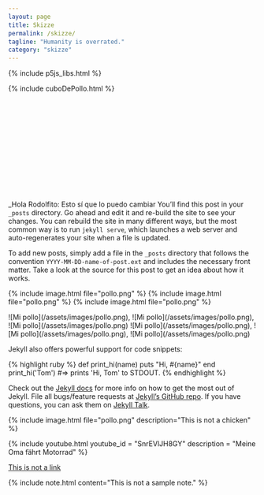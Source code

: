 ```yaml
---
layout: page
title: Skizze
permalink: /skizze/
tagline: "Humanity is overrated."
category: "skizze"
---
```

 
{% include p5js_libs.html 
%}
<script src="{{ site.baseurl }}{% link assets/js/p5_bubbles_sketch_small.js %}"> </script> 
{% include cuboDePollo.html 
%}
<br><br><br><br><br><br><br><br><br><br><br><br>
<br>



_Hola Rodolfito: Esto sí que lo puedo cambiar You’ll find this post in your `_posts` directory. Go ahead and edit it and re-build the site to see your changes. You can rebuild the site in many different ways, but the most common way is to run `jekyll serve`, which launches a web server and auto-regenerates your site when a file is updated.




To add new posts, simply add a file in the `_posts` directory that follows the convention `YYYY-MM-DD-name-of-post.ext` and includes the necessary front matter. Take a look at the source for this post to get an idea about how it works.

<p> 
{% include image.html file="pollo.png" %} {% include image.html file="pollo.png"  %} {% include image.html file="pollo.png"  %} </p>

<p> 
![Mi pollo](/assets/images/pollo.png), ![Mi pollo](/assets/images/pollo.png), ![Mi pollo](/assets/images/pollo.png)
![Mi pollo](/assets/images/pollo.png), ![Mi pollo](/assets/images/pollo.png), ![Mi pollo](/assets/images/pollo.png) </p>


Jekyll also offers powerful support for code snippets:

{% highlight ruby %}
def print_hi(name)
  puts "Hi, #{name}"
end
print_hi('Tom')
#=> prints 'Hi, Tom' to STDOUT.
{% endhighlight %}

Check out the [Jekyll docs][jekyll-docs] for more info on how to get the most out of Jekyll. File all bugs/feature requests at [Jekyll’s GitHub repo][jekyll-gh]. If you have questions, you can ask them on [Jekyll Talk][jekyll-talk].

[jekyll-docs]: https://jekyllrb.com/docs/home
[jekyll-gh]:   https://github.com/jekyll/jekyll
[jekyll-talk]: https://talk.jekyllrb.com/

{% include image.html file="pollo.png" description="This is not a chicken" %} 

{% include youtube.html youtube_id = "SnrEVlJH8GY"  description = "Meine Oma fährt Motorrad" %}


[This is not a link](futurevillage.org)


{% include note.html content="This is not a sample note." %}



